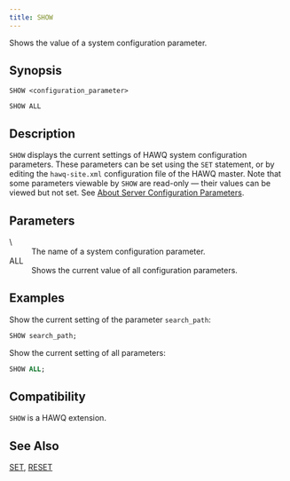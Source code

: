 ```yaml
---
title: SHOW
---
```


<!--
Licensed to the Apache Software Foundation (ASF) under one
or more contributor license agreements.  See the NOTICE file
distributed with this work for additional information
regarding copyright ownership.  The ASF licenses this file
to you under the Apache License, Version 2.0 (the
"License"); you may not use this file except in compliance
with the License.  You may obtain a copy of the License at

  http://www.apache.org/licenses/LICENSE-2.0

Unless required by applicable law or agreed to in writing,
software distributed under the License is distributed on an
"AS IS" BASIS, WITHOUT WARRANTIES OR CONDITIONS OF ANY
KIND, either express or implied.  See the License for the
specific language governing permissions and limitations
under the License.
-->

Shows the value of a system configuration parameter.

## Synopsis<a id="topic1__section2"></a>

``` pre
SHOW <configuration_parameter>

SHOW ALL
```

## Description<a id="topic1__section3"></a>

`SHOW` displays the current settings of HAWQ system configuration parameters. These parameters can be set using the `SET` statement, or by editing the `hawq-site.xml` configuration file of the HAWQ master. Note that some parameters viewable by `SHOW` are read-only — their values can be viewed but not set. See [About Server Configuration Parameters](../guc/guc_config.html#topic1).

## Parameters<a id="topic1__section4"></a>

<dt> \<configuration\_parameter\>   </dt>
<dd>The name of a system configuration parameter.</dd>

<dt>ALL  </dt>
<dd>Shows the current value of all configuration parameters.</dd>

## Examples<a id="topic1__section5"></a>

Show the current setting of the parameter `search_path`:

``` sql
SHOW search_path;
```

Show the current setting of all parameters:

``` sql
SHOW ALL;
```

## Compatibility<a id="topic1__section6"></a>

`SHOW` is a HAWQ extension.

## See Also<a id="topic1__section7"></a>

[SET](SET.html), [RESET](RESET/index.html)
